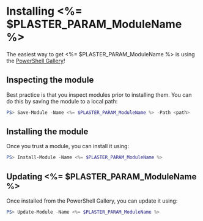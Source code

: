 # Installing <%= $PLASTER_PARAM_ModuleName %>
    
The easiest way to get <%= $PLASTER_PARAM_ModuleName %> is using the [PowerShell Gallery](https://powershellgallery.com)!

## Inspecting the module
Best practice is that you inspect modules prior to installing them. You can do this by saving the module to a local path:

``` PowerShell
PS> Save-Module -Name <%= $PLASTER_PARAM_ModuleName %> -Path <path>
```

## Installing the module
Once you trust a module, you can install it using:

``` PowerShell
PS> Install-Module -Name <%= $PLASTER_PARAM_ModuleName %>
```

## Updating <%= $PLASTER_PARAM_ModuleName %>
Once installed from the PowerShell Gallery, you can update it using:

``` PowerShell
PS> Update-Module -Name <%= $PLASTER_PARAM_ModuleName %>
```